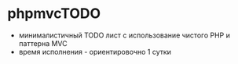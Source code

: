 # phpmvcTODO
* минималистичный TODO лист с использование чистого PHP и паттерна MVC
* время исполнения - ориентировочно 1 сутки
